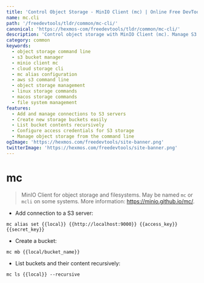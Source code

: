 ```yaml
---
title: 'Control Object Storage - MinIO Client (mc) | Online Free DevTools by Hexmos'
name: mc.cli
path: '/freedevtools/tldr/common/mc-cli/'
canonical: 'https://hexmos-com/freedevtools/tldr/common/mc-cli/'
description: 'Control object storage with MinIO Client (mc). Manage S3 buckets, configure access, and list content recursively. Free online tool, no registration required.'
category: common
keywords:
  - object storage command line
  - s3 bucket manager
  - minio client mc
  - cloud storage cli
  - mc alias configuration
  - aws s3 command line
  - object storage management
  - linux storage commands
  - macos storage commands
  - file system management
features:
  - Add and manage connections to S3 servers
  - Create new storage buckets easily
  - List bucket contents recursively
  - Configure access credentials for S3 storage
  - Manage object storage from the command line
ogImage: 'https://hexmos.com/freedevtools/site-banner.png'
twitterImage: 'https://hexmos.com/freedevtools/site-banner.png'
---
```


# mc

> MinIO Client for object storage and filesystems.
> May be named `mc` or `mcli` on some systems.
> More information: <https://minio.github.io/mc/>.

- Add connection to a S3 server:

`mc alias set {{local}} {{http://localhost:9000}} {{access_key}} {{secret_key}}`

- Create a bucket:

`mc mb {{local/bucket_name}}`

- List buckets and their content recursively:

`mc ls {{local}} --recursive`
